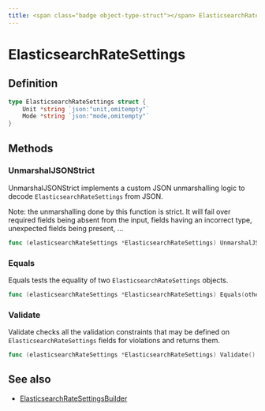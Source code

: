 ```yaml
---
title: <span class="badge object-type-struct"></span> ElasticsearchRateSettings
---
```

# <span class="badge object-type-struct"></span> ElasticsearchRateSettings

## Definition

```go
type ElasticsearchRateSettings struct {
    Unit *string `json:"unit,omitempty"`
    Mode *string `json:"mode,omitempty"`
}
```
## Methods

### <span class="badge object-method"></span> UnmarshalJSONStrict

UnmarshalJSONStrict implements a custom JSON unmarshalling logic to decode `ElasticsearchRateSettings` from JSON.

Note: the unmarshalling done by this function is strict. It will fail over required fields being absent from the input, fields having an incorrect type, unexpected fields being present, …

```go
func (elasticsearchRateSettings *ElasticsearchRateSettings) UnmarshalJSONStrict(raw []byte) error
```

### <span class="badge object-method"></span> Equals

Equals tests the equality of two `ElasticsearchRateSettings` objects.

```go
func (elasticsearchRateSettings *ElasticsearchRateSettings) Equals(other ElasticsearchRateSettings) bool
```

### <span class="badge object-method"></span> Validate

Validate checks all the validation constraints that may be defined on `ElasticsearchRateSettings` fields for violations and returns them.

```go
func (elasticsearchRateSettings *ElasticsearchRateSettings) Validate() error
```

## See also

 * <span class="badge builder"></span> [ElasticsearchRateSettingsBuilder](./builder-ElasticsearchRateSettingsBuilder.md)
